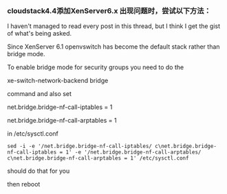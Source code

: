 ### cloudstack4.4添加XenServer6.x 出现问题时，尝试以下方法：

I haven't managed to read every post in this thread, but I think I get the gist of what's being asked.

Since XenServer 6.1 openvswitch has become the default stack rather than bridge mode.

To enable bridge mode for security groups you need to do the

xe-switch-network-backend bridge

command and also set

net.bridge.bridge-nf-call-iptables = 1

net.bridge.bridge-nf-call-arptables = 1

in /etc/sysctl.conf

```
sed -i -e '/net.bridge.bridge-nf-call-iptables/ c\net.bridge.bridge-nf-call-iptables = 1' -e '/net.bridge.bridge-nf-call-arptables/ c\net.bridge.bridge-nf-call-arptables = 1' /etc/sysctl.conf
```

should do that for you

then reboot

